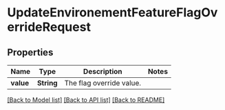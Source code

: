 # UpdateEnvironementFeatureFlagOverrideRequest

## Properties

Name | Type | Description | Notes
------------ | ------------- | ------------- | -------------
**value** | **String** | The flag override value. | 

[[Back to Model list]](../README.md#documentation-for-models) [[Back to API list]](../README.md#documentation-for-api-endpoints) [[Back to README]](../README.md)


